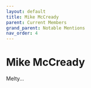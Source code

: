 ```yaml
---
layout: default
title: Mike McCready
parent: Current Members
grand_parent: Notable Mentions
nav_order: 4
---
```


# Mike McCready

Melty...

